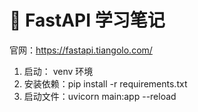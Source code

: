 # 📒 FastAPI 学习笔记 

官网：https://fastapi.tiangolo.com/


1. 启动： venv 环境
2. 安装依赖：pip install -r requirements.txt
3. 启动文件：uvicorn main:app  --reload  


